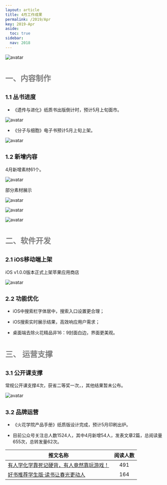 ```yaml
---
layout: article
title: 4月工作成果
permalink: /2019/Apr
key: 2019-Apr
aside:
  toc: true
sidebar:
  nav: 2018
---
```


<bro/><bro/>

![avatar](images/20190401.png)

# <font size="5" color="gray">一、内容制作</font>

## <font size="4" >1.1 丛书进度</font>

- 《遗传与进化》纸质书出版倒计时，预计5月上旬面市。

![avatar](images/2019040101.png)

- 《分子与细胞》电子书预计5月上旬上架。

![avatar](images/2019040102.png)

## <font size="4" >1.2 新增内容</font>

4月新增素材61个。

![avatar](images/2019040103.png)

部分素材展示

![avatar](images/2019040104.png)

![avatar](images/2019040105.png)

![avatar](images/2019040106.png)

# <font size="5" color="gray">二、软件开发</font>

## <font size="4" >2.1 iOS移动端上架</font>

iOS v1.0.0版本正式上架苹果应用商店

![avatar](images/2019040201.png)

## <font size="4" >2.2 功能优化</font>

- iOS中搜索栏字体居中，搜索入口设置更合理； 

- iOS搜索实时展示结果，高效响应用户需求；

- 桌面端去除火花精品非16：9封面白边，界面更美观。

# <font size="5" color="gray">三、	运营支撑</font>

## <font size="4" >3.1 公开课支撑</font>

常规公开课支撑4次，获省二等奖一次，，其他结果暂未公布。

![avatar](images/2019040301.png)

## <font size="4" >3.2 品牌运营</font>

- 《火花学院产品手册》纸质版设计完成，预计5月印刷出炉。

- 目前公众号关注总人数1524人，其中4月新增54人，发表文章2篇，总阅读量655次，总转发量62次。

| 推文名称 |  阅读人数  | 
|-------------|:------:|
[有人学化学靠死记硬背，有人竟然靠玩游戏！](https://mp.weixin.qq.com/s/guJqRlB9odES4qrCqnZ85g)|	491|
|[好书推荐学生版·读书让春光更动人](https://mp.weixin.qq.com/s/NNo064J-EtpXxvhEqB2xDA)|	164|

